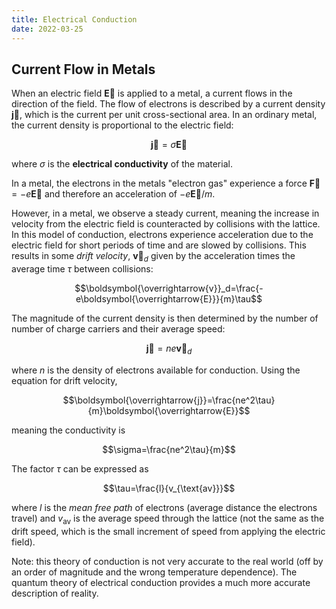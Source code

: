 ```yaml
---
title: Electrical Conduction
date: 2022-03-25
---
```


## Current Flow in Metals

When an electric field $\boldsymbol{\overrightarrow{E}}$ is applied to a metal, a current flows in the direction of the field. The flow of electrons is described by a current density $\boldsymbol{\overrightarrow{j}}$, which is the current per unit cross-sectional area. In an ordinary metal, the current density is proportional to the electric field:

$$\boldsymbol{\overrightarrow{j}}=\sigma\boldsymbol{\overrightarrow{E}}$$

where $\sigma$ is the **electrical conductivity** of the material.

In a metal, the electrons in the metals "electron gas" experience a force $\boldsymbol{\overrightarrow{F}}=-e\boldsymbol{\overrightarrow{E}}$ and therefore an acceleration of $-e\boldsymbol{\overrightarrow{E}}/m$.

However, in a metal, we observe a steady current, meaning the increase in velocity from the electric field is counteracted by collisions with the lattice. In this model of conduction, electrons experience acceleration due to the electric field for short periods of time and are slowed by collisions. This results in some *drift velocity*, $\boldsymbol{\overrightarrow{v}}_d$ given by the acceleration times the average time $\tau$ between collisions:

$$\boldsymbol{\overrightarrow{v}}_d=\frac{-e\boldsymbol{\overrightarrow{E}}}{m}\tau$$

The magnitude of the current density is then determined by the number of number of charge carriers and their average speed:

$$\boldsymbol{\overrightarrow{j}}=ne\boldsymbol{\overrightarrow{v}}_d$$

where $n$ is the density of electrons available for conduction. Using the equation for drift velocity,

$$\boldsymbol{\overrightarrow{j}}=\frac{ne^2\tau}{m}\boldsymbol{\overrightarrow{E}}$$

meaning the conductivity is

$$\sigma=\frac{ne^2\tau}{m}$$

The factor $\tau$ can be expressed as

$$\tau=\frac{l}{v_{\text{av}}}$$

where $l$ is the *mean free path* of electrons (average distance the electrons travel) and $v_{\text{av}}$ is the average speed through the lattice (not the same as the drift speed, which is the small increment of speed from applying the electric field).

Note: this theory of conduction is not very accurate to the real world (off by an order of magnitude and the wrong temperature dependence). The quantum theory of electrical conduction provides a much more accurate description of reality.